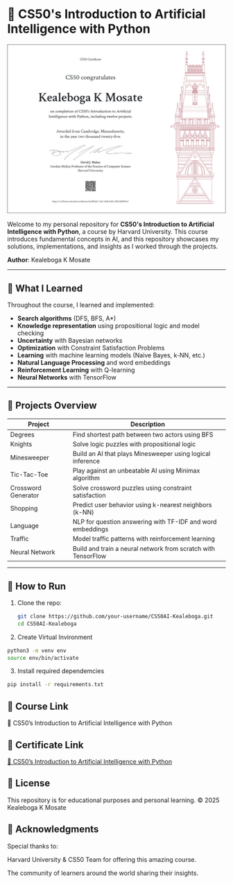 # 🤖 CS50's Introduction to Artificial Intelligence with Python

![CS50AI](asset/CS50AI.png)

Welcome to my personal repository for **CS50's Introduction to Artificial Intelligence with Python**, a course by Harvard University. This course introduces fundamental concepts in AI, and this repository showcases my solutions, implementations, and insights as I worked through the projects.

**Author**: Kealeboga K Mosate

---

## 🧠 What I Learned

Throughout the course, I learned and implemented:

- **Search algorithms** (DFS, BFS, A\*)
- **Knowledge representation** using propositional logic and model checking
- **Uncertainty** with Bayesian networks
- **Optimization** with Constraint Satisfaction Problems
- **Learning** with machine learning models (Naive Bayes, k-NN, etc.)
- **Natural Language Processing** and word embeddings
- **Reinforcement Learning** with Q-learning
- **Neural Networks** with TensorFlow

---

## 📁 Projects Overview

| Project             | Description                                                   |
| ------------------- | ------------------------------------------------------------- |
| Degrees             | Find shortest path between two actors using BFS               |
| Knights             | Solve logic puzzles with propositional logic                  |
| Minesweeper         | Build an AI that plays Minesweeper using logical inference    |
| Tic-Tac-Toe         | Play against an unbeatable AI using Minimax algorithm         |
| Crossword Generator | Solve crossword puzzles using constraint satisfaction         |
| Shopping            | Predict user behavior using k-nearest neighbors (k-NN)        |
| Language            | NLP for question answering with TF-IDF and word embeddings    |
| Traffic             | Model traffic patterns with reinforcement learning            |
| Neural Network      | Build and train a neural network from scratch with TensorFlow |

---


## 🚀 How to Run

1. Clone the repo:

   ```bash
   git clone https://github.com/your-username/CS50AI-Kealeboga.git
   cd CS50AI-Kealeboga

   ```

2. Create Virtual Invironment

```bash
python3 -m venv env
source env/bin/activate
```

3. Install required dependemcies

```bash
pip install -r requirements.txt

```



## 🚀 Course Link
🔗 CS50’s Introduction to Artificial Intelligence with Python


## 🚀 Certificate Link
[🔗 CS50’s Introduction to Artificial Intelligence with Python](https://cs50.harvard.edu/certificates/dc38f4d4-7a3b-43df-8a02-30b53d0895a7)



## 📜 License
This repository is for educational purposes and personal learning.
© 2025 Kealeboga K Mosate


## 🙌 Acknowledgments
Special thanks to:

Harvard University & CS50 Team for offering this amazing course.

The community of learners around the world sharing their insights.


```
